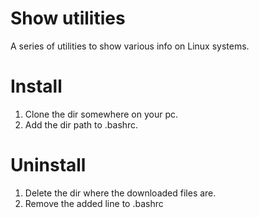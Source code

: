 # Show utilities
A series of utilities to show various info on Linux systems. 

# Install
1. Clone the dir somewhere on your pc.
2. Add the dir path to .bashrc.

# Uninstall
1. Delete the dir where the downloaded files are.
2. Remove the added line to .bashrc

<script src="https://asciinema.org/a/14.js" id="asciicast-14" async data-autoplay="true" data-size="big"></script>



